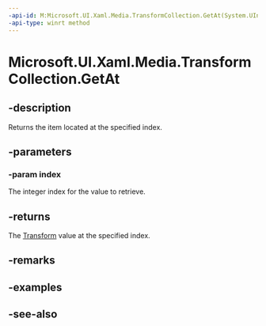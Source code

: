 ```yaml
---
-api-id: M:Microsoft.UI.Xaml.Media.TransformCollection.GetAt(System.UInt32)
-api-type: winrt method
---
```


<!-- Method syntax
public Windows.UI.Xaml.Media.Transform GetAt(System.UInt32 index)
-->

# Microsoft.UI.Xaml.Media.TransformCollection.GetAt

## -description
Returns the item located at the specified index.

## -parameters
### -param index
The integer index for the value to retrieve.

## -returns
The [Transform](transform.md) value at the specified index.

## -remarks

## -examples

## -see-also
